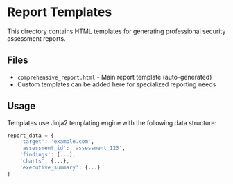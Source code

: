 # Report Templates

This directory contains HTML templates for generating professional security assessment reports.

## Files

- `comprehensive_report.html` - Main report template (auto-generated)
- Custom templates can be added here for specialized reporting needs

## Usage

Templates use Jinja2 templating engine with the following data structure:

```python
report_data = {
    'target': 'example.com',
    'assessment_id': 'assessment_123',
    'findings': [...],
    'charts': {...},
    'executive_summary': {...}
}
```